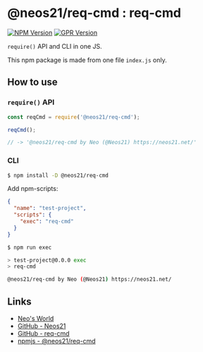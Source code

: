 # @neos21/req-cmd : req-cmd

[![NPM Version](https://img.shields.io/npm/v/@neos21/req-cmd.svg)](https://www.npmjs.com/package/@neos21/req-cmd) [![GPR Version](https://img.shields.io/github/package-json/v/neos21/req-cmd?label=github)](https://github.com/Neos21/req-cmd/packages/324560)

`require()` API and CLI in one JS.

This npm package is made from one file `index.js` only.


## How to use

### `require()` API

```javascript
const reqCmd = require('@neos21/req-cmd');

reqCmd();

// -> '@neos21/req-cmd by Neo (@Neos21) https://neos21.net/'
```

### CLI

```sh
$ npm install -D @neos21/req-cmd
```

Add npm-scripts:

```json
{
  "name": "test-project",
  "scripts": {
    "exec": "req-cmd"
  }
}
```

```sh
$ npm run exec

> test-project@0.0.0 exec
> req-cmd

@neos21/req-cmd by Neo (@Neos21) https://neos21.net/
```


## Links

- [Neo's World](https://neos21.net/)
- [GitHub - Neos21](https://github.com/Neos21/)
- [GitHub - req-cmd](https://github.com/Neos21/req-cmd)
- [npmjs - @neos21/req-cmd](https://www.npmjs.com/package/@neos21/req-cmd)
